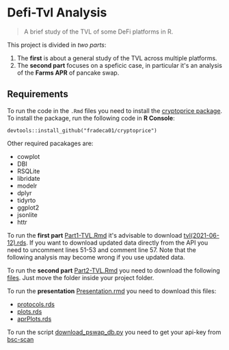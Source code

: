 # Defi-Tvl Analysis

> A brief study of the TVL of some DeFi platforms in R.

This project is divided in *two parts*:

1. The **first** is about a general study of the TVL across multiple platforms.
2. The **second part** focuses on a speficic case, in particular it's an analysis of the **Farms APR** of pancake swap.

## Requirements

To run the code in the `.Rmd` files you need to install the [cryptoprice package](https://github.com/fradeca01/cryptoprice). To install the package, run the following code in **R Console**:

```
devtools::install_github("fradeca01/cryptoprice")
```

Other required pacakages are:

* cowplot
* DBI
* RSQLite
* libridate
* modelr
* dplyr
* tidyrto
* ggplot2
* jsonlite
* httr

To run the **first part** [Part1-TVL.Rmd](https://github.com/fradeca01/Defi-Tvl/blob/main/Part1-TVL.Rmd) it's advisable to download [tvl(2021-06-12).rds](https://github.com/fradeca01/DeFi-Tvl-Analysis/blob/main/tvl(2021-06-12).rds). If you want to download updated data directly from the API you need to uncomment lines 51-53 and comment line 57. Note that the following analysis may become wrong if you use updated data. 

To run the **second part** [Part2-TVL.Rmd](https://github.com/fradeca01/Defi-Tvl/blob/main/Part2-apr.Rmd) you need to download the following [files](https://uniudamce-my.sharepoint.com/:f:/g/personal/154259_spes_uniud_it/EhohMC4-EAxMkkeAwCi-hXIBVfZrsmgs9u9ohWm9LtFOIw?e=wu3N6K). Just move the folder inside your project folder.

To run the **presentation** [Presentation.rmd](https://github.com/fradeca01/Defi-Tvl/blob/main/Presentation.Rmd) you need to download this files:

* [protocols.rds](https://github.com/fradeca01/Defi-Tvl/blob/main/protocols.rds)
* [plots.rds](https://github.com/fradeca01/Defi-Tvl/blob/main/plots.rds)
* [aprPlots.rds](https://github.com/fradeca01/Defi-Tvl/blob/main/aprPlots.rds)

To run the script [download_pswap_db.py](https://github.com/fradeca01/Defi-Tvl/blob/main/download_pswap_db.py) you need to get your api-key from [bsc-scan](https://bscscan.com/apis)
